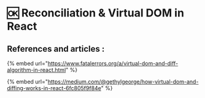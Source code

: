# 🆗 Reconciliation & Virtual DOM in React

## References and articles :

{% embed url="https://www.fatalerrors.org/a/virtual-dom-and-diff-algorithm-in-react.html" %}

{% embed url="https://medium.com/@gethylgeorge/how-virtual-dom-and-diffing-works-in-react-6fc805f9f84e" %}
